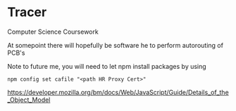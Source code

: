 # Tracer
Computer Science Coursework

At somepoint there will hopefully be software he to perform autorouting of PCB's

Note to future me, you will need to let npm install packages by using

```npm config set cafile "<path HR Proxy Cert>"```

https://developer.mozilla.org/bm/docs/Web/JavaScript/Guide/Details_of_the_Object_Model



